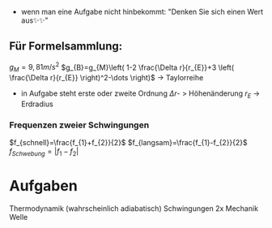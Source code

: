 - wenn man eine Aufgabe nicht hinbekommt: "Denken Sie sich einen Wert aus✨✨"
## Für Formelsammlung:
$g_{M}=9,81m/s^2$
$g_{B}=g_{M}\left( 1-2 \frac{\Delta r}{r_{E}}+3 \left( \frac{\Delta r}{r_{E}} \right)^2-\dots \right)$ -> Taylorreihe
- in Aufgabe steht erste oder zweite Ordnung
$\Delta r$- > Höhenänderung
$r_{E}$ -> Erdradius
### Frequenzen zweier Schwingungen
$f_{schnell}=\frac{f_{1}+f_{2}}{2}$
$f_{langsam}=\frac{f_{1}-f_{2}}{2}$
$f_{Schwebung}=|f_{1}-f_{2}|$
# Aufgaben
Thermodynamik (wahrscheinlich adiabatisch)
Schwingungen
2x Mechanik
Welle

